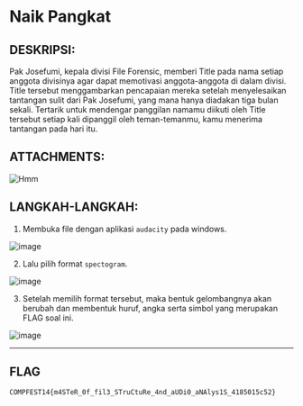 # Naik Pangkat
## DESKRIPSI:
Pak Josefumi, kepala divisi File Forensic, memberi Title pada nama setiap anggota divisinya agar dapat memotivasi anggota-anggota di dalam divisi. 
Title tersebut menggambarkan pencapaian mereka setelah menyelesaikan tantangan sulit dari Pak Josefumi, yang mana hanya diadakan tiga bulan sekali. 
Tertarik untuk mendengar panggilan namamu diikuti oleh Title tersebut setiap kali dipanggil oleh teman-temanmu, kamu menerima tantangan pada hari itu.

## ATTACHMENTS: 
![Hmm](https://user-images.githubusercontent.com/89120989/183808119-599cbfd0-cdcb-4e2f-b304-e9d3059b0fb9.jpeg)

## LANGKAH-LANGKAH:
1. Membuka file dengan aplikasi `audacity` pada windows.

![image](https://user-images.githubusercontent.com/70703371/183823229-601d9efa-23a0-4203-902d-8993c473b044.png)

2. Lalu pilih format `spectogram`.

![image](https://user-images.githubusercontent.com/89120989/183808278-9bd04653-d225-4aab-81b8-0eb9efe59b7c.png)

3. Setelah memilih format tersebut, maka bentuk gelombangnya akan berubah dan membentuk huruf, angka serta simbol yang merupakan FLAG soal ini.

![image](https://user-images.githubusercontent.com/70703371/183821048-8d27bd32-0503-4a8b-b9a6-2ef1381cc0fd.png)

---

## FLAG

```
COMPFEST14{m4STeR_0f_fil3_STruCtuRe_4nd_aUDi0_aNAlys1S_4185015c52}
```

